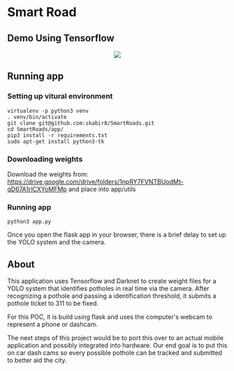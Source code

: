 # Smart Road

## Demo Using Tensorflow

<p align="center"> <img src="demo.gif"/> </p>

## Running app

### Setting up vitural environment
```
virtualenv -p python3 venv
. venv/bin/activate
git clone git@github.com:skabir8/SmartRoads.git
cd SmartRoads/app/
pip3 install -r requirements.txt 
sudo apt-get install python3-tk
```

### Downloading weights
Download the weights from: https://drive.google.com/drive/folders/1npRY7FVNTBUodMt-qD67A1rlCXYoMFMp and place into app/utils

### Running app
```
python3 app.py
```

Once you open the flask app in your browser, there is a brief delay to set up the YOLO system and the camera.

## About
This application uses Tensorflow and Darknet to create weight files for a YOLO system that identifies potholes in real time via the camera. After recognizing a pothole and passing a identification threshold, it submits a pothole ticket to 311 to be fixed.

For this POC, it is build using flask and uses the computer's webcam to represent a phone or dashcam. 

The next steps of this project would be to port this over to an actual mobile application and possibly integrated into hardware. Our end goal is to put this on car dash cams so every possible pothole can be tracked and submitted to better aid the city.
